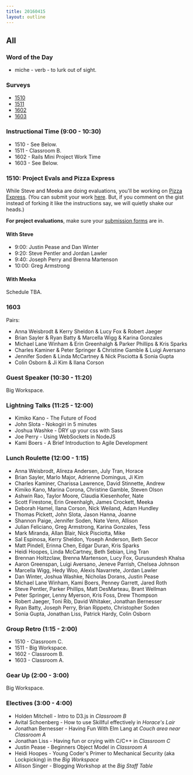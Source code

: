```yaml
---
title: 20160415
layout: outline
---
```


## All

### Word of the Day
* miche - verb - to lurk out of sight.

### Surveys

* [1510](http://goo.gl/forms/7DBF2ILVwt)
* [1511](http://goo.gl/forms/qojs7tUN8a)
* [1602](https://docs.google.com/forms/d/1kF1VQ9_M9wwzhxyil1X_ayYFPq_ZV7CYGCMnPIFjg0o/viewform)
* [1603](http://goo.gl/forms/vUOUaSPQal)

### Instructional Time (9:00 - 10:30)

* 1510 - See Below.
* 1511 - Classroom B.
* 1602 - Rails Mini Project Work Time
* 1603 - See Below.

### 1510: Project Evals and Pizza Express

While Steve and Meeka are doing evaluations, you'll be working on [Pizza Express](https://github.com/turingschool-examples/pizza-express). (You can submit your work [here](https://gist.github.com/rrgayhart/521cd4277481c298a1ae). But, if you comment on the gist instead of forking it like the instructions say, we will quietly shake our heads.)

**For project evaluations**, make sure your [submission forms](https://github.com/turingschool/ruby-submissions/tree/master/1510/module_4_assignments/scale-up) are in.

#### With Steve

- 9:00: Justin Pease and Dan Winter
- 9:20: Steve Pentler and Jordan Lawler
- 9:40: Joseph Perry and Brenna Martenson
- 10:00: Greg Armstrong

#### With Meeka

Schedule TBA.

### 1603

Pairs:
* Anna Weisbrodt & Kerry Sheldon & Lucy Fox & Robert Jaeger
* Brian Sayler & Ryan Batty & Marcella Wigg & Karina Gonzales
* Michael Lane Winham & Erin Greenhalgh & Parker Phillips & Kris Sparks
* Charles Kaminer & Peter Springer & Christine Gamble & Luigi Aversano
* Jennifer Soden & Linda McCartney & Nick Pisciotta & Sonia Gupta
* Colin Osborn & Ji Kim & Ilana Corson

### Guest Speaker (10:30 - 11:20)

Big Workspace.

### Lightning Talks (11:25 - 12:00)

* Kimiko Kano - The Future of Food
* John Slota - Nokogiri in 5 minutes
* Joshua Washke - DRY up your css with Sass
* Joe Perry - Using WebSockets in NodeJS
* Kami Boers - A Brief Introduction to Agile Development

### Lunch Roulette (12:00 - 1:15)

* Anna Weisbrodt, Alireza Andersen, July Tran, Horace
* Brian Sayler, Marlo Major, Adrienne Domingus, Ji Kim
* Charles Kaminer, Charissa Lawrence, David Stinnette, Andrew
* Kimiko Kano, Marina Corona, Christine Gamble, Steven Olson
* Ashwin Rao, Taylor Moore, Claudia Kiesenhofer, Nate
* Scott Firestone, Erin Greenhalgh, James Crockett, Meeka
* Deborah Hamel, Ilana Corson, Nick Weiland, Adam Hundley
* Thomas Pickett, John Slota, Jason Hanna, Joanne
* Shannon Paige, Jennifer Soden, Nate Venn, Allison
* Julian Feliciano, Greg Armstrong, Karina Gonzales, Tess
* Mark Miranda, Allan Blair, Nick Pisciotta, Mike
* Sal Espinosa, Kerry Sheldon, Yoseph Anderson, Beth Secor
* Matt Pindell, Erinna Chen, Edgar Duran, Kris Sparks
* Heidi Hoopes, Linda McCartney, Beth Sebian, Ling Tran
* Brennan Holtzclaw, Brenna Martenson, Lucy Fox, Gurusundesh Khalsa
* Aaron Greenspan, Luigi Aversano, Jeneve Parrish, Chelsea Johnson
* Marcella Wigg, Hedy Woo, Alexis Navarrete, Jordan Lawler
* Dan Winter, Joshua Washke, Nicholas Dorans, Justin Pease
* Michael Lane Winham, Kami Boers, Penney Garrett, Jared Roth
* Steve Pentler, Parker Phillips, Matt DesMarteau, Brant Wellman
* Peter Springer, Lenny Myerson, Kris Foss, Drew Thompson
* Robert Jaeger, Toni Rib, David Whitaker, Jonathan Bernesser
* Ryan Batty, Joseph Perry, Brian Rippeto, Christopher Soden
* Sonia Gupta, Jonathan Liss, Patrick Hardy, Colin Osborn

### Group Retro (1:15 - 2:00)
* 1510 - Classroom C.
* 1511 - Big Workspace.
* 1602 - Classroom B.
* 1603 - Classroom A.

### Gear Up (2:00 - 3:00)

Big Workspace.

### Electives (3:00 - 4:00)

* Holden Mitchell - Intro to D3.js in *Classroom B*
* Avital Schoenberg - How to use Skillful effectively in *Horace's Lair*
* Jonathan Bernesser - Having Fun With Elm Lang at *Couch area near Classroom A*
* Jonathan Liss - Having fun or crying with C/C++ in *Classroom C*
* Justin Pease - Beginners Object Model in *Classroom A*
* Heidi Hoopes - Young Coder's Primer to Mechanical Security (aka Lockpicking) in the *Big Workspace*
* Allison Singer - Blogging Workshop at the *Big Staff Table*
